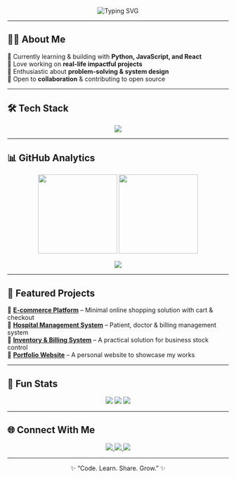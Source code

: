 
<!-- Big Animated Header -->
<div align="center">
  
  ![Typing SVG](https://readme-typing-svg.herokuapp.com?font=Fira+Code&size=32&duration=3000&pause=1200&color=00B8D4&center=true&vCenter=true&width=700&lines=Hey+there!+I'm+Arafath+Abir;Passionate+Learner+and+Developer;Always+Exploring+New+Technologies)
  
</div>

---

<!-- About Me -->
## 👨‍💻 About Me  
🔹 Currently learning & building with **Python, JavaScript, and React**  
🔹 Love working on **real-life impactful projects**  
🔹 Enthusiastic about **problem-solving & system design**  
🔹 Open to **collaboration** & contributing to open source  

---

<!-- Skills Section -->
## 🛠️ Tech Stack  
<p align="center">
  <img src="https://skillicons.dev/icons?i=python,js,html,css,react,nodejs,express,mysql,git,github,vscode,figma&theme=light" />
</p>

---

<!-- GitHub Stats Section -->
## 📊 GitHub Analytics  
<p align="center">
  <img src="https://github-readme-stats.vercel.app/api?username=Arafath-Abir&show_icons=true&theme=tokyonight&hide_border=true" height="180"/>
  <img src="https://github-readme-streak-stats.herokuapp.com?user=Arafath-Abir&theme=tokyonight&hide_border=true" height="180"/>
</p>

<p align="center">
  <img src="https://github-readme-activity-graph.vercel.app/graph?username=Arafath-Abir&theme=tokyo-night&hide_border=true" />
</p>

---

<!-- Projects Showcase -->
## 🚀 Featured Projects  
🌟 **[E-commerce Platform](#)** – Minimal online shopping solution with cart & checkout  
🌟 **[Hospital Management System](#)** – Patient, doctor & billing management system  
🌟 **[Inventory & Billing System](#)** – A practical solution for business stock control  
🌟 **[Portfolio Website](#)** – A personal website to showcase my works  

---

<!-- Fun Section -->
## 🎯 Fun Stats  
<p align="center">
  <img src="https://komarev.com/ghpvc/?username=Arafath-Abir&label=Profile+Views&color=blue&style=for-the-badge" /> 
  <img src="https://img.shields.io/github/followers/Arafath-Abir?label=Followers&style=for-the-badge" /> 
  <img src="https://img.shields.io/github/stars/Arafath-Abir?label=Stars&style=for-the-badge" />
</p>

---

<!-- Contact Section -->
## 🌐 Connect With Me  
<p align="center">
  <a href="https://linkedin.com/in/your-link">
    <img src="https://img.shields.io/badge/LinkedIn-0077B5?logo=linkedin&logoColor=white&style=for-the-badge"/>
  </a>
  <a href="mailto:yourmail@example.com">
    <img src="https://img.shields.io/badge/Email-D14836?logo=gmail&logoColor=white&style=for-the-badge"/>
  </a>
  <a href="https://github.com/Arafath-Abir">
    <img src="https://img.shields.io/badge/GitHub-000?logo=github&logoColor=white&style=for-the-badge"/>
  </a>
</p>

---

<p align="center">✨ “Code. Learn. Share. Grow.” ✨</p>
